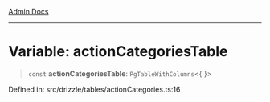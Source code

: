 [Admin Docs](/)

***

# Variable: actionCategoriesTable

> `const` **actionCategoriesTable**: `PgTableWithColumns`\<\{ \}\>

Defined in: src/drizzle/tables/actionCategories.ts:16
